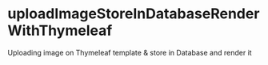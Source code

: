 # uploadImageStoreInDatabaseRenderWithThymeleaf
Uploading image on Thymeleaf template &amp; store in Database and render it
